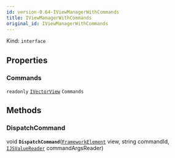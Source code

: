 ```yaml
---
id: version-0.64-IViewManagerWithCommands
title: IViewManagerWithCommands
original_id: IViewManagerWithCommands
---
```


Kind: `interface`



## Properties
### Commands
`readonly`  [`IVectorView`](https://docs.microsoft.com/uwp/api/Windows.Foundation.Collections.IVectorView-1)<string> `Commands` </string>



## Methods
### DispatchCommand
void **`DispatchCommand`**([`FrameworkElement`](https://docs.microsoft.com/uwp/api/Windows.UI.Xaml.FrameworkElement) view, string commandId, [`IJSValueReader`](IJSValueReader) commandArgsReader)




